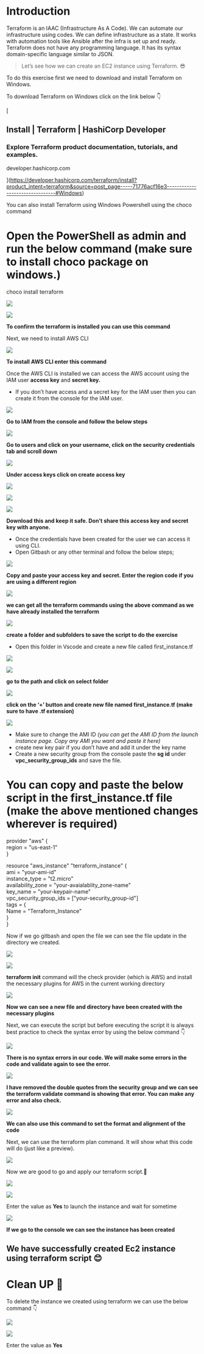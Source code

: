 
# **Introduction**

Terraform is an IAAC (Infrastructure As A Code). We can automate our infrastructure using codes. We can define infrastructure as a state. It works with automation tools like Ansible after the infra is set up and ready. Terraform does not have any programming language. It has its syntax domain-specific language similar to JSON.

> Let’s see how we can create an EC2 instance using Terraform. 😎

To do this exercise first we need to download and install Terraform on Windows.

To download Terraform on Windows click on the link below 👇

[

## Install | Terraform | HashiCorp Developer

### Explore Terraform product documentation, tutorials, and examples.

developer.hashicorp.com



](https://developer.hashicorp.com/terraform/install?product_intent=terraform&source=post_page-----71776acf16e3--------------------------------#Windows)

You can also install Terraform using Windows Powershell using the choco command

# Open the PowerShell as admin and run the below command (make sure to install choco package on windows.)  
  
choco install terraform

![](https://miro.medium.com/v2/resize:fit:875/1*ePhsJOojjWld0907KLjjjQ.png)

![](https://miro.medium.com/v2/resize:fit:781/1*KjXJEJMQjnpwU1XJ-vcWgA.png)

**To confirm the terraform is installed you can use this command**

Next, we need to install AWS CLI

![](https://miro.medium.com/v2/resize:fit:875/1*fU-KmxDeY4Y0mgd4ZSEJ5g.png)

**To install AWS CLI enter this command**

Once the AWS CLI is installed we can access the AWS account using the IAM user **access key** and **secret key.**

- If you don’t have access and a secret key for the IAM user then you can create it from the console for the IAM user.

![](https://miro.medium.com/v2/resize:fit:875/1*E66sSn4B9_p9BCoRLInirA.png)

**Go to IAM from the console and follow the below steps**

![](https://miro.medium.com/v2/resize:fit:875/1*c8CL9nik9na3Ak9L_Fmfxg.png)

**Go to users and click on your username, click on the security credentials tab and scroll down**

![](https://miro.medium.com/v2/resize:fit:875/1*iXKQfyKJKXrakY_VJhQJXg.png)

**Under access keys click on create access key**

![](https://miro.medium.com/v2/resize:fit:875/1*nK5YoDYSItB6uN-CFii6ng.png)

![](https://miro.medium.com/v2/resize:fit:875/1*dgLk3Bpac7DA61GTy423gQ.png)

![](https://miro.medium.com/v2/resize:fit:875/1*ChD1rAV933myJHlkoD6gyQ.png)

**Download this and keep it safe. Don’t share this access key and secret key with anyone.**

- Once the credentials have been created for the user we can access it using CLI.
- Open Gitbash or any other terminal and follow the below steps;

![](https://miro.medium.com/v2/resize:fit:875/1*GTGQwuvqhqZdvp_GJCkWxw.png)

**Copy and paste your access key and secret. Enter the region code if you are using a different region**

![](https://miro.medium.com/v2/resize:fit:875/1*Onleue0Cb2vk_AQSWDJh8w.png)

**we can get all the terraform commands using the above command as we have already installed the terraform**

![](https://miro.medium.com/v2/resize:fit:875/1*yXMJVkHY0WrM0Ogo9_raXQ.png)

**create a folder and subfolders to save the script to do the exercise**

- Open this folder in Vscode and create a new file called first_instance.tf

![](https://miro.medium.com/v2/resize:fit:875/1*hJQ31lVEUvB7TnTnXQOrmg.png)

![](https://miro.medium.com/v2/resize:fit:875/1*1Gidv8BEkkv7Pe91CpJ_Ww.png)

**go to the path and click on select folder**

![](https://miro.medium.com/v2/resize:fit:738/1*cNYCg3hySHb_E9pIQgwgag.png)

**click on the ‘+’ button and create new file named first_instance.tf (make sure to have .tf extension)**

![](https://miro.medium.com/v2/resize:fit:875/1*BeG6snKa23agOHBodIGtAQ.png)

- Make sure to change the AMI ID _(you can get the AMI ID from the launch instance page. Copy any AMI you want and paste it here)_
- create new key pair if you don’t have and add it under the key name
- Create a new security group from the console paste the **sg id** under **vpc_security_group_ids** and save the file.

# You can copy and paste the below script in the first_instance.tf file (make the above mentioned changes wherever is required)  
  
provider "aws" {  
    region = "us-east-1"  
}  
  
resource "aws_instance" "terraform_instance" {  
  ami = "your-ami-id"  
  instance_type = "t2.micro"  
  availability_zone = "your-avaialablity_zone-name"  
  key_name = "your-keypair-name"  
  vpc_security_group_ids = ["your-security_group-id"]  
  tags = {  
    Name = "Terraform_Instance"  
  }  
}

Now if we go gitbash and open the file we can see the file update in the directory we created.

![](https://miro.medium.com/v2/resize:fit:875/1*f0fDbNgzrmy2BEGskePvLQ.png)

![](https://miro.medium.com/v2/resize:fit:875/1*IU9nC0rVbricnodF-Nqe2Q.png)

**terraform init** command will the check provider (which is AWS) and install the necessary plugins for AWS in the current working directory

![](https://miro.medium.com/v2/resize:fit:875/1*9jBO9E9hTYTDFwwoF-MfBg.png)

**Now we can see a new file and directory have been created with the necessary plugins**

Next, we can execute the script but before executing the script it is always best practice to check the syntax error by using the below command 👇

![](https://miro.medium.com/v2/resize:fit:875/1*kceyTe5ZG8S2J27lMFpUqg.png)

**There is no syntax errors in our code. We will make some errors in the code and validate again to see the error.**

![](https://miro.medium.com/v2/resize:fit:875/1*LP8f4KePOOmVPmmF3gvFKg.png)

**I have removed the double quotes from the security group and we can see the terraform validate command is showing that error. You can make any error and also check.**

![](https://miro.medium.com/v2/resize:fit:875/1*aD_Nnr1Z9B0-fPdJxr4-gA.png)

**We can also use this command to set the format and alignment of the code**

Next, we can use the terraform plan command. It will show what this code will do (just like a preview).

![](https://miro.medium.com/v2/resize:fit:875/1*DT08ICy7kM6Az2QaX1Tv1Q.png)

Now we are good to go and apply our terraform script.💪

![](https://miro.medium.com/v2/resize:fit:875/1*r3jhT2IEBAqECUwI1riogA.png)

![](https://miro.medium.com/v2/resize:fit:875/1*pjus9M6wr5woRgz7H6S_kw.png)

Enter the value as **Yes** to launch the instance and wait for sometime

![](https://miro.medium.com/v2/resize:fit:875/1*fyCgHbUrzt2wLnO2GrOP3w.png)

**If we go to the console we can see the instance has been created**

## We have successfully created Ec2 instance using terraform script 😊

# Clean UP 🧹

To delete the instance we created using terraform we can use the below command 👇

![](https://miro.medium.com/v2/resize:fit:875/1*liyrxSLggDXqassn2x3w4Q.png)

![](https://miro.medium.com/v2/resize:fit:875/1*F1oPirHm1LrBKKD_yv0mPA.png)

Enter the value as **Yes**